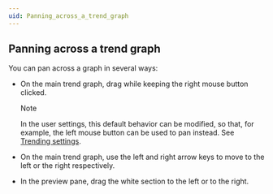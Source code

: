 ```yaml
---
uid: Panning_across_a_trend_graph
---
```


## Panning across a trend graph

You can pan across a graph in several ways:

- On the main trend graph, drag while keeping the right mouse button clicked.

    > [!NOTE]
    > In the user settings, this default behavior can be modified, so that, for example, the left mouse button can be used to pan instead. See [Trending settings](xref:User_settings#trending-settings).

- On the main trend graph, use the left and right arrow keys to move to the left or the right respectively.

- In the preview pane, drag the white section to the left or to the right.
